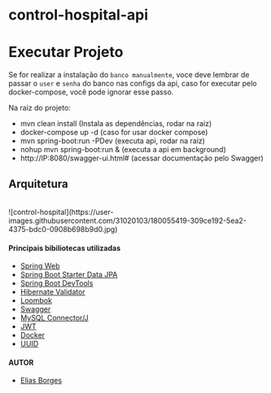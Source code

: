 # control-hospital-api

# Executar Projeto

Se for realizar a instalação do `banco manualmente`, voce deve lembrar de passar o `user` e `senha` do banco nas configs da api, caso for executar pelo docker-compose, você pode ignorar esse passo.

Na raiz do projeto:<br>
 - mvn clean install (Instala as dependências, rodar na raiz)<br>
 - docker-compose up -d (caso for usar docker compose)<br>
 - mvn spring-boot:run -PDev (executa api, rodar na raiz)<br>
 - nohup mvn spring-boot:run & (executa a api em background)
 - http://IP:8080/swagger-ui.html# (acessar documentação pelo Swagger) 

## Arquitetura
<br/>
![control-hospital](https://user-images.githubusercontent.com/31020103/180055419-309ce192-5ea2-4375-bdc0-0908b698b9d0.jpg)

#### Principais bibiliotecas utilizadas

* [Spring Web](https://mvnrepository.com/artifact/org.springframework/spring-web)
* [Spring Boot Starter Data JPA](https://mvnrepository.com/artifact/org.springframework.boot/spring-boot-starter-data-jpa)
* [Spring Boot DevTools](https://mvnrepository.com/artifact/org.springframework.boot/spring-boot-devtools)
* [Hibernate Validator](https://hibernate.org/validator/)
* [Loombok](https://mvnrepository.com/artifact/org.projectlombok/lombok)
* [Swagger](https://swagger.io/)
* [MySQL Connector/J](https://mvnrepository.com/artifact/mysql/mysql-connector-java)
* [JWT](https://jwt.io/introduction)
* [Docker](https://docs.docker.com/)
* [UUID](https://docs.oracle.com/javase/7/docs/api/java/util/UUID.html)

#### AUTOR

- [Elias Borges](https://www.linkedin.com/in/eliasborges)
